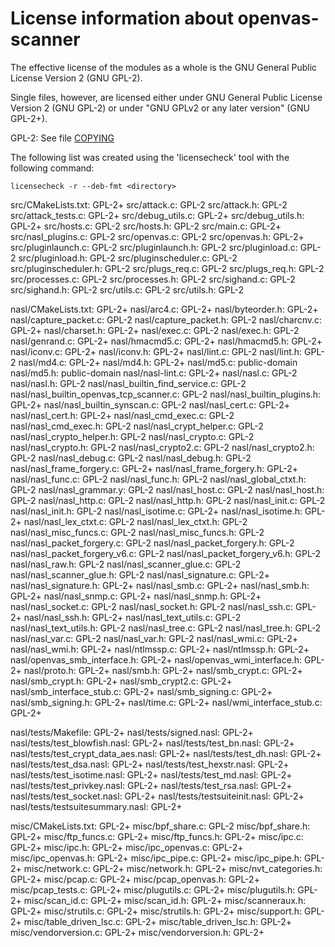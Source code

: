 # License information about openvas-scanner

The effective license of the modules as a whole
is the GNU General Public License Version 2 (GNU GPL-2).

Single files, however, are licensed either
under GNU General Public License Version 2 (GNU GPL-2)
or under "GNU GPLv2 or any later version" (GNU GPL-2+).

GPL-2: See file [COPYING](COPYING)

The following list was created using the 'licensecheck'
tool with the following command:

```
licensecheck -r --deb-fmt <directory>
```

src/CMakeLists.txt: GPL-2+
src/attack.c: GPL-2
src/attack.h: GPL-2
src/attack_tests.c: GPL-2+
src/debug_utils.c: GPL-2+
src/debug_utils.h: GPL-2+
src/hosts.c: GPL-2
src/hosts.h: GPL-2
src/main.c: GPL-2+
src/nasl_plugins.c: GPL-2
src/openvas.c: GPL-2
src/openvas.h: GPL-2+
src/pluginlaunch.c: GPL-2
src/pluginlaunch.h: GPL-2
src/pluginload.c: GPL-2
src/pluginload.h: GPL-2
src/pluginscheduler.c: GPL-2
src/pluginscheduler.h: GPL-2
src/plugs_req.c: GPL-2
src/plugs_req.h: GPL-2
src/processes.c: GPL-2
src/processes.h: GPL-2
src/sighand.c: GPL-2
src/sighand.h: GPL-2
src/utils.c: GPL-2
src/utils.h: GPL-2

nasl/CMakeLists.txt: GPL-2+
nasl/arc4.c: GPL-2+
nasl/byteorder.h: GPL-2+
nasl/capture_packet.c: GPL-2
nasl/capture_packet.h: GPL-2
nasl/charcnv.c: GPL-2+
nasl/charset.h: GPL-2+
nasl/exec.c: GPL-2
nasl/exec.h: GPL-2
nasl/genrand.c: GPL-2+
nasl/hmacmd5.c: GPL-2+
nasl/hmacmd5.h: GPL-2+
nasl/iconv.c: GPL-2+
nasl/iconv.h: GPL-2+
nasl/lint.c: GPL-2
nasl/lint.h: GPL-2
nasl/md4.c: GPL-2+
nasl/md4.h: GPL-2+
nasl/md5.c: public-domain
nasl/md5.h: public-domain
nasl/nasl-lint.c: GPL-2+
nasl/nasl.c: GPL-2
nasl/nasl.h: GPL-2
nasl/nasl_builtin_find_service.c: GPL-2
nasl/nasl_builtin_openvas_tcp_scanner.c: GPL-2
nasl/nasl_builtin_plugins.h: GPL-2+
nasl/nasl_builtin_synscan.c: GPL-2
nasl/nasl_cert.c: GPL-2+
nasl/nasl_cert.h: GPL-2+
nasl/nasl_cmd_exec.c: GPL-2
nasl/nasl_cmd_exec.h: GPL-2
nasl/nasl_crypt_helper.c: GPL-2
nasl/nasl_crypto_helper.h: GPL-2
nasl/nasl_crypto.c: GPL-2
nasl/nasl_crypto.h: GPL-2
nasl/nasl_crypto2.c: GPL-2
nasl/nasl_crypto2.h: GPL-2
nasl/nasl_debug.c: GPL-2
nasl/nasl_debug.h: GPL-2
nasl/nasl_frame_forgery.c: GPL-2+
nasl/nasl_frame_forgery.h: GPL-2+
nasl/nasl_func.c: GPL-2
nasl/nasl_func.h: GPL-2
nasl/nasl_global_ctxt.h: GPL-2
nasl/nasl_grammar.y: GPL-2
nasl/nasl_host.c: GPL-2
nasl/nasl_host.h: GPL-2
nasl/nasl_http.c: GPL-2
nasl/nasl_http.h: GPL-2
nasl/nasl_init.c: GPL-2
nasl/nasl_init.h: GPL-2
nasl/nasl_isotime.c: GPL-2+
nasl/nasl_isotime.h: GPL-2+
nasl/nasl_lex_ctxt.c: GPL-2
nasl/nasl_lex_ctxt.h: GPL-2
nasl/nasl_misc_funcs.c: GPL-2
nasl/nasl_misc_funcs.h: GPL-2
nasl/nasl_packet_forgery.c: GPL-2
nasl/nasl_packet_forgery.h: GPL-2
nasl/nasl_packet_forgery_v6.c: GPL-2
nasl/nasl_packet_forgery_v6.h: GPL-2
nasl/nasl_raw.h: GPL-2
nasl/nasl_scanner_glue.c: GPL-2
nasl/nasl_scanner_glue.h: GPL-2
nasl/nasl_signature.c: GPL-2+
nasl/nasl_signature.h: GPL-2+
nasl/nasl_smb.c: GPL-2+
nasl/nasl_smb.h: GPL-2+
nasl/nasl_snmp.c: GPL-2+
nasl/nasl_snmp.h: GPL-2+
nasl/nasl_socket.c: GPL-2
nasl/nasl_socket.h: GPL-2
nasl/nasl_ssh.c: GPL-2+
nasl/nasl_ssh.h: GPL-2+
nasl/nasl_text_utils.c: GPL-2
nasl/nasl_text_utils.h: GPL-2
nasl/nasl_tree.c: GPL-2
nasl/nasl_tree.h: GPL-2
nasl/nasl_var.c: GPL-2
nasl/nasl_var.h: GPL-2
nasl/nasl_wmi.c: GPL-2+
nasl/nasl_wmi.h: GPL-2+
nasl/ntlmssp.c: GPL-2+
nasl/ntlmssp.h: GPL-2+
nasl/openvas_smb_interface.h: GPL-2+
nasl/openvas_wmi_interface.h: GPL-2+
nasl/proto.h: GPL-2+
nasl/smb.h: GPL-2+
nasl/smb_crypt.c: GPL-2+
nasl/smb_crypt.h: GPL-2+
nasl/smb_crypt2.c: GPL-2+
nasl/smb_interface_stub.c: GPL-2+
nasl/smb_signing.c: GPL-2+
nasl/smb_signing.h: GPL-2+
nasl/time.c: GPL-2+
nasl/wmi_interface_stub.c: GPL-2+

nasl/tests/Makefile: GPL-2+
nasl/tests/signed.nasl: GPL-2+
nasl/tests/test_blowfish.nasl: GPL-2+
nasl/tests/test_bn.nasl: GPL-2+
nasl/tests/test_crypt_data_aes.nasl: GPL-2+
nasl/tests/test_dh.nasl: GPL-2+
nasl/tests/test_dsa.nasl: GPL-2+
nasl/tests/test_hexstr.nasl: GPL-2+
nasl/tests/test_isotime.nasl: GPL-2+
nasl/tests/test_md.nasl: GPL-2+
nasl/tests/test_privkey.nasl: GPL-2+
nasl/tests/test_rsa.nasl: GPL-2+
nasl/tests/test_socket.nasl: GPL-2+
nasl/tests/testsuiteinit.nasl: GPL-2+
nasl/tests/testsuitesummary.nasl: GPL-2+

misc/CMakeLists.txt: GPL-2+
misc/bpf_share.c: GPL-2
misc/bpf_share.h: GPL-2+
misc/ftp_funcs.c: GPL-2+
misc/ftp_funcs.h: GPL-2+
misc/ipc.c: GPL-2+
misc/ipc.h: GPL-2+
misc/ipc_openvas.c: GPL-2+
misc/ipc_openvas.h: GPL-2+
misc/ipc_pipe.c: GPL-2+
misc/ipc_pipe.h: GPL-2+
misc/network.c: GPL-2+
misc/network.h: GPL-2+
misc/nvt_categories.h: GPL-2+
misc/pcap.c: GPL-2+
misc/pcap_openvas.h: GPL-2+
misc/pcap_tests.c: GPL-2+
misc/plugutils.c: GPL-2+
misc/plugutils.h: GPL-2+
misc/scan_id.c: GPL-2+
misc/scan_id.h: GPL-2+
misc/scanneraux.h: GPL-2+
misc/strutils.c: GPL-2+
misc/strutils.h: GPL-2+
misc/support.h: GPL-2+
misc/table_driven_lsc.c: GPL-2+
misc/table_driven_lsc.h: GPL-2+
misc/vendorversion.c: GPL-2+
misc/vendorversion.h: GPL-2+
